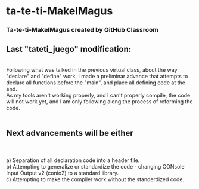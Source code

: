 # ta-te-ti-MakelMagus

<h3>Ta-te-ti-MakelMagus created by GitHub Classroom</h3>

<h2>Last "tateti_juego" modification:</h2>
  <p>
    <br>
    Following what was talked in the previous virtual class, about the way "declare" and "define" work, I made a preliminar advance that attempts to declare all functions before the "main", and place all defining code at the end.
    <br>
    As my tools aren't working properly, and I can't properly compile, the code will not work yet, and I am only following along the process of reforming the code.
    <br><br>
  </p>
<h2>Next advancements will be either</h2>
  <p>
    <br>
    <br>
    a) Separation of all declaration code into a header file.
    <br>
    b) Attempting to generalize or standardize the code - changing CONsole Input Output v2 (conio2) to a standard library.
    <br>
    c) Attempting to make the compiler work without the standerdized code.
  </p>
